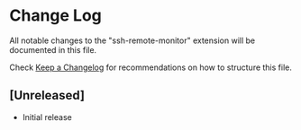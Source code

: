 # Change Log

All notable changes to the "ssh-remote-monitor" extension will be documented in this file.

Check [Keep a Changelog](http://keepachangelog.com/) for recommendations on how to structure this file.

## [Unreleased]

- Initial release